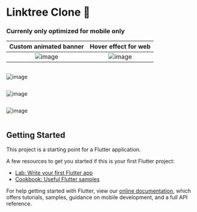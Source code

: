 # Linktree Clone 🌲

### Currenly only optimized for mobile only

Custom animated banner             |  Hover effect for web
:-------------------------:|:-------------------------:
![image](https://user-images.githubusercontent.com/64553247/138548852-d529b99e-0d6d-410d-8858-c6a8711ba65e.png)   |  ![image](https://user-images.githubusercontent.com/64553247/138548975-e9d739b9-d726-44b4-a8ff-620923dd4100.png)

<div class="row">
  <div class="column">
    
![image](https://user-images.githubusercontent.com/64553247/138548852-d529b99e-0d6d-410d-8858-c6a8711ba65e.png) 
  </div>
  <div class="column">
    
![image](https://user-images.githubusercontent.com/64553247/138548852-d529b99e-0d6d-410d-8858-c6a8711ba65e.png) 
  </div>
  <div class="column">

![image](https://user-images.githubusercontent.com/64553247/138548852-d529b99e-0d6d-410d-8858-c6a8711ba65e.png) 
  </div>
</div>

## Getting Started

This project is a starting point for a Flutter application.

A few resources to get you started if this is your first Flutter project:

- [Lab: Write your first Flutter app](https://flutter.dev/docs/get-started/codelab)
- [Cookbook: Useful Flutter samples](https://flutter.dev/docs/cookbook)

For help getting started with Flutter, view our
[online documentation](https://flutter.dev/docs), which offers tutorials,
samples, guidance on mobile development, and a full API reference.
